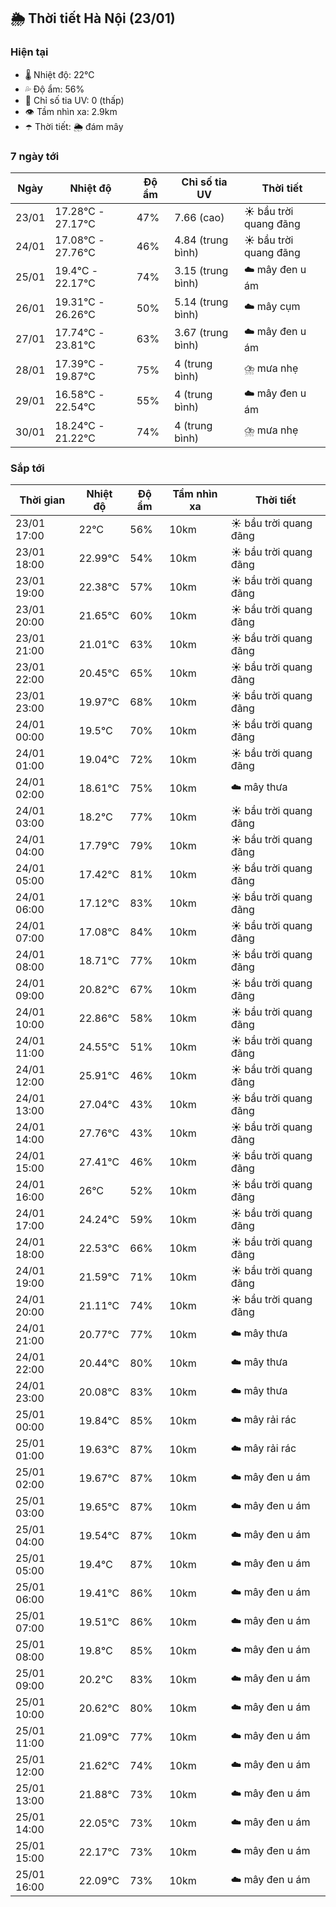 ## 🌦️ Thời tiết Hà Nội (23/01)

### Hiện tại

- 🌡️ Nhiệt độ: 22℃
- 💦 Độ ẩm: 56%
- 🌟 Chỉ số tia UV: 0 (thấp)
- 👁️ Tầm nhìn xa: 2.9km
- ☂️ Thời tiết: 🌦️ đám mây

### 7 ngày tới

| Ngày | Nhiệt độ | Độ ẩm | Chỉ số tia UV | Thời tiết |
| --- | --- | --- | --- | --- |
| 23/01 | 17.28℃ - 27.17℃ | 47% | 7.66 (cao) | ☀️ bầu trời quang đãng |
| 24/01 | 17.08℃ - 27.76℃ | 46% | 4.84 (trung bình) | ☀️ bầu trời quang đãng |
| 25/01 | 19.4℃ - 22.17℃ | 74% | 3.15 (trung bình) | ☁️ mây đen u ám |
| 26/01 | 19.31℃ - 26.26℃ | 50% | 5.14 (trung bình) | ☁️ mây cụm |
| 27/01 | 17.74℃ - 23.81℃ | 63% | 3.67 (trung bình) | ☁️ mây đen u ám |
| 28/01 | 17.39℃ - 19.87℃ | 75% | 4 (trung bình) | ⛈️ mưa nhẹ |
| 29/01 | 16.58℃ - 22.54℃ | 55% | 4 (trung bình) | ☁️ mây đen u ám |
| 30/01 | 18.24℃ - 21.22℃ | 74% | 4 (trung bình) | ⛈️ mưa nhẹ |

### Sắp tới

| Thời gian | Nhiệt độ | Độ ẩm | Tầm nhìn xa | Thời tiết |
| --- | --- | --- | --- | --- |
| 23/01 17:00 | 22℃ | 56% | 10km | ☀️ bầu trời quang đãng |
| 23/01 18:00 | 22.99℃ | 54% | 10km | ☀️ bầu trời quang đãng |
| 23/01 19:00 | 22.38℃ | 57% | 10km | ☀️ bầu trời quang đãng |
| 23/01 20:00 | 21.65℃ | 60% | 10km | ☀️ bầu trời quang đãng |
| 23/01 21:00 | 21.01℃ | 63% | 10km | ☀️ bầu trời quang đãng |
| 23/01 22:00 | 20.45℃ | 65% | 10km | ☀️ bầu trời quang đãng |
| 23/01 23:00 | 19.97℃ | 68% | 10km | ☀️ bầu trời quang đãng |
| 24/01 00:00 | 19.5℃ | 70% | 10km | ☀️ bầu trời quang đãng |
| 24/01 01:00 | 19.04℃ | 72% | 10km | ☀️ bầu trời quang đãng |
| 24/01 02:00 | 18.61℃ | 75% | 10km | ☁️ mây thưa |
| 24/01 03:00 | 18.2℃ | 77% | 10km | ☀️ bầu trời quang đãng |
| 24/01 04:00 | 17.79℃ | 79% | 10km | ☀️ bầu trời quang đãng |
| 24/01 05:00 | 17.42℃ | 81% | 10km | ☀️ bầu trời quang đãng |
| 24/01 06:00 | 17.12℃ | 83% | 10km | ☀️ bầu trời quang đãng |
| 24/01 07:00 | 17.08℃ | 84% | 10km | ☀️ bầu trời quang đãng |
| 24/01 08:00 | 18.71℃ | 77% | 10km | ☀️ bầu trời quang đãng |
| 24/01 09:00 | 20.82℃ | 67% | 10km | ☀️ bầu trời quang đãng |
| 24/01 10:00 | 22.86℃ | 58% | 10km | ☀️ bầu trời quang đãng |
| 24/01 11:00 | 24.55℃ | 51% | 10km | ☀️ bầu trời quang đãng |
| 24/01 12:00 | 25.91℃ | 46% | 10km | ☀️ bầu trời quang đãng |
| 24/01 13:00 | 27.04℃ | 43% | 10km | ☀️ bầu trời quang đãng |
| 24/01 14:00 | 27.76℃ | 43% | 10km | ☀️ bầu trời quang đãng |
| 24/01 15:00 | 27.41℃ | 46% | 10km | ☀️ bầu trời quang đãng |
| 24/01 16:00 | 26℃ | 52% | 10km | ☀️ bầu trời quang đãng |
| 24/01 17:00 | 24.24℃ | 59% | 10km | ☀️ bầu trời quang đãng |
| 24/01 18:00 | 22.53℃ | 66% | 10km | ☀️ bầu trời quang đãng |
| 24/01 19:00 | 21.59℃ | 71% | 10km | ☀️ bầu trời quang đãng |
| 24/01 20:00 | 21.11℃ | 74% | 10km | ☀️ bầu trời quang đãng |
| 24/01 21:00 | 20.77℃ | 77% | 10km | ☁️ mây thưa |
| 24/01 22:00 | 20.44℃ | 80% | 10km | ☁️ mây thưa |
| 24/01 23:00 | 20.08℃ | 83% | 10km | ☁️ mây thưa |
| 25/01 00:00 | 19.84℃ | 85% | 10km | ☁️ mây rải rác |
| 25/01 01:00 | 19.63℃ | 87% | 10km | ☁️ mây rải rác |
| 25/01 02:00 | 19.67℃ | 87% | 10km | ☁️ mây đen u ám |
| 25/01 03:00 | 19.65℃ | 87% | 10km | ☁️ mây đen u ám |
| 25/01 04:00 | 19.54℃ | 87% | 10km | ☁️ mây đen u ám |
| 25/01 05:00 | 19.4℃ | 87% | 10km | ☁️ mây đen u ám |
| 25/01 06:00 | 19.41℃ | 86% | 10km | ☁️ mây đen u ám |
| 25/01 07:00 | 19.51℃ | 86% | 10km | ☁️ mây đen u ám |
| 25/01 08:00 | 19.8℃ | 85% | 10km | ☁️ mây đen u ám |
| 25/01 09:00 | 20.2℃ | 83% | 10km | ☁️ mây đen u ám |
| 25/01 10:00 | 20.62℃ | 80% | 10km | ☁️ mây đen u ám |
| 25/01 11:00 | 21.09℃ | 77% | 10km | ☁️ mây đen u ám |
| 25/01 12:00 | 21.62℃ | 74% | 10km | ☁️ mây đen u ám |
| 25/01 13:00 | 21.88℃ | 73% | 10km | ☁️ mây đen u ám |
| 25/01 14:00 | 22.05℃ | 73% | 10km | ☁️ mây đen u ám |
| 25/01 15:00 | 22.17℃ | 73% | 10km | ☁️ mây đen u ám |
| 25/01 16:00 | 22.09℃ | 73% | 10km | ☁️ mây đen u ám |
